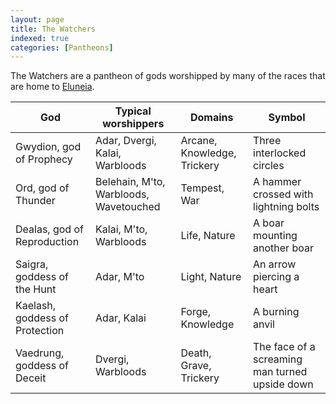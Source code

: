 ```yaml
---
layout: page
title: The Watchers
indexed: true
categories: [Pantheons]
---
```

The Watchers are a pantheon of gods worshipped by many of the races that are home to [Eluneia](/locations/eluneia).

| God | Typical worshippers | Domains | Symbol |
| --- | --- | --- | --- |
| Gwydion, god of Prophecy | Adar, Dvergi, Kalai, Warbloods | Arcane, Knowledge, Trickery | Three interlocked circles |
| Ord, god of Thunder | Belehain, M'to, Warbloods, Wavetouched | Tempest, War | A hammer crossed with lightning bolts |
| Dealas, god of Reproduction | Kalai, M'to, Warbloods | Life, Nature | A boar mounting another boar |
| Saigra, goddess of the Hunt | Adar, M'to |  Light, Nature | An arrow piercing a heart |
| Kaelash, goddess of Protection | Adar, Kalai | Forge, Knowledge | A burning anvil |
| Vaedrung, goddess of Deceit | Dvergi, Warbloods | Death, Grave, Trickery | The face of a screaming man turned upside down | 


